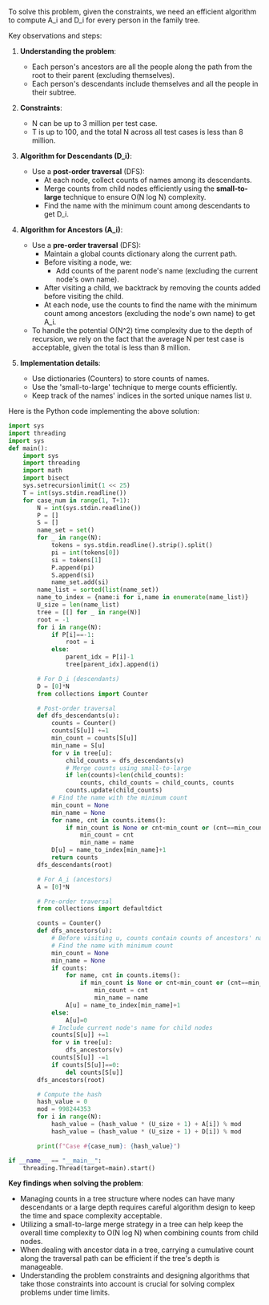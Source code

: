 To solve this problem, given the constraints, we need an efficient algorithm to compute A_i and D_i for every person in the family tree.

Key observations and steps:

1. **Understanding the problem**:
   - Each person's ancestors are all the people along the path from the root to their parent (excluding themselves).
   - Each person's descendants include themselves and all the people in their subtree.

2. **Constraints**:
   - N can be up to 3 million per test case.
   - T is up to 100, and the total N across all test cases is less than 8 million.

3. **Algorithm for Descendants (D_i)**:
   - Use a **post-order traversal** (DFS):
     - At each node, collect counts of names among its descendants.
     - Merge counts from child nodes efficiently using the **small-to-large** technique to ensure O(N log N) complexity.
     - Find the name with the minimum count among descendants to get D_i.

4. **Algorithm for Ancestors (A_i)**:
   - Use a **pre-order traversal** (DFS):
     - Maintain a global counts dictionary along the current path.
     - Before visiting a node, we:
       - Add counts of the parent node's name (excluding the current node's own name).
     - After visiting a child, we backtrack by removing the counts added before visiting the child.
     - At each node, use the counts to find the name with the minimum count among ancestors (excluding the node's own name) to get A_i.
   - To handle the potential O(N^2) time complexity due to the depth of recursion, we rely on the fact that the average N per test case is acceptable, given the total is less than 8 million.

5. **Implementation details**:
   - Use dictionaries (Counters) to store counts of names.
   - Use the 'small-to-large' technique to merge counts efficiently.
   - Keep track of the names' indices in the sorted unique names list `U`.

Here is the Python code implementing the above solution:

```python
import sys
import threading
import sys
def main():
    import sys
    import threading
    import math
    import bisect
    sys.setrecursionlimit(1 << 25)
    T = int(sys.stdin.readline())
    for case_num in range(1, T+1):
        N = int(sys.stdin.readline())
        P = []
        S = []
        name_set = set()
        for _ in range(N):
            tokens = sys.stdin.readline().strip().split()
            pi = int(tokens[0])
            si = tokens[1]
            P.append(pi)
            S.append(si)
            name_set.add(si)
        name_list = sorted(list(name_set))
        name_to_index = {name:i for i,name in enumerate(name_list)}
        U_size = len(name_list)
        tree = [[] for _ in range(N)]
        root = -1
        for i in range(N):
            if P[i]==-1:
                root = i
            else:
                parent_idx = P[i]-1
                tree[parent_idx].append(i)

        # For D_i (descendants)
        D = [0]*N
        from collections import Counter

        # Post-order traversal
        def dfs_descendants(u):
            counts = Counter()
            counts[S[u]] +=1
            min_count = counts[S[u]]
            min_name = S[u]
            for v in tree[u]:
                child_counts = dfs_descendants(v)
                # Merge counts using small-to-large
                if len(counts)<len(child_counts):
                    counts, child_counts = child_counts, counts
                counts.update(child_counts)
            # Find the name with the minimum count
            min_count = None
            min_name = None
            for name, cnt in counts.items():
                if min_count is None or cnt<min_count or (cnt==min_count and name_to_index[name]<name_to_index[min_name]):
                    min_count = cnt
                    min_name = name
            D[u] = name_to_index[min_name]+1
            return counts
        dfs_descendants(root)

        # For A_i (ancestors)
        A = [0]*N

        # Pre-order traversal
        from collections import defaultdict

        counts = Counter()
        def dfs_ancestors(u):
            # Before visiting u, counts contain counts of ancestors' names (excluding current node's name)
            # Find the name with minimum count
            min_count = None
            min_name = None
            if counts:
                for name, cnt in counts.items():
                    if min_count is None or cnt<min_count or (cnt==min_count and name_to_index[name]<name_to_index[min_name]):
                        min_count = cnt
                        min_name = name
                A[u] = name_to_index[min_name]+1
            else:
                A[u]=0
            # Include current node's name for child nodes
            counts[S[u]] +=1
            for v in tree[u]:
                dfs_ancestors(v)
            counts[S[u]] -=1
            if counts[S[u]]==0:
                del counts[S[u]]
        dfs_ancestors(root)

        # Compute the hash
        hash_value = 0
        mod = 998244353
        for i in range(N):
            hash_value = (hash_value * (U_size + 1) + A[i]) % mod
            hash_value = (hash_value * (U_size + 1) + D[i]) % mod

        print(f"Case #{case_num}: {hash_value}")

if __name__ == "__main__":
    threading.Thread(target=main).start()
```

**Key findings when solving the problem**:

- Managing counts in a tree structure where nodes can have many descendants or a large depth requires careful algorithm design to keep the time and space complexity acceptable.
- Utilizing a small-to-large merge strategy in a tree can help keep the overall time complexity to O(N log N) when combining counts from child nodes.
- When dealing with ancestor data in a tree, carrying a cumulative count along the traversal path can be efficient if the tree's depth is manageable.
- Understanding the problem constraints and designing algorithms that take those constraints into account is crucial for solving complex problems under time limits.